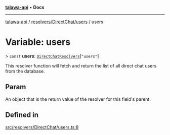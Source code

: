 [**talawa-api**](../../../../README.md) • **Docs**

***

[talawa-api](../../../../modules.md) / [resolvers/DirectChat/users](../README.md) / users

# Variable: users

\> `const` **users**: [`DirectChatResolvers`](../../../../types/generatedGraphQLTypes/type-aliases/DirectChatResolvers.md)\[`"users"`\]

This resolver function will fetch and return the list of all direct chat users from the database.

## Param

An object that is the return value of the resolver for this field's parent.

## Defined in

[src/resolvers/DirectChat/users.ts:8](https://github.com/PalisadoesFoundation/talawa-api/blob/fb5076f344cd74d4e51c692cbc70fc337bf1ac39/src/resolvers/DirectChat/users.ts#L8)

